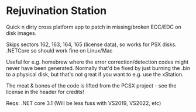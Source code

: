 # Rejuvination Station

Quick n dirty cross platform app to patch in missing/broken ECC/EDC on disk images.

Skips sectors 162, 163, 164, 165 (license data), so works for PSX disks.
.NETCore so should work fine on Linux/Mac

Useful for e.g. homebrew where the error correction/detection codes might never have been generated.
Normally that'd be fixed by just burning the .bin to a physical disk, but that's not great if you want to e.g. use the xStation.

The meat & bones of the code is lifted from the PCSX project - see the license in the header for credits!

Reqs:
.NET core 3.1
(Will be less fuss with VS2019, VS2022, etc)